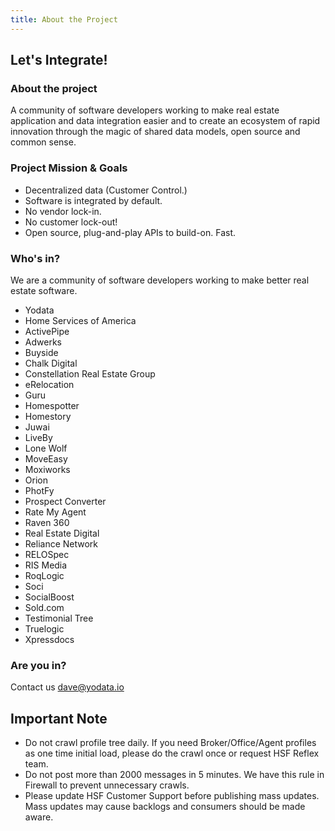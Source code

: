 ```yaml
---
title: About the Project
---
```


## Let's Integrate!

### About the project

A community of software developers working to make real estate
application and data integration easier and to create an ecosystem of
rapid innovation through the magic of shared data models, open source
and common sense.

### Project Mission & Goals

- Decentralized data (Customer Control.)
- Software is integrated by default.
- No vendor lock-in.
- No customer lock-out!
- Open source, plug-and-play APIs to build-on. Fast.

### Who's in?

We are a community of software developers working to make better real estate software.

- Yodata
- Home Services of America
- ActivePipe
- Adwerks
- Buyside
- Chalk Digital
- Constellation Real Estate Group
- eRelocation
- Guru
- Homespotter
- Homestory
- Juwai
- LiveBy
- Lone Wolf
- MoveEasy
- Moxiworks
- Orion
- PhotFy
- Prospect Converter
- Rate My Agent
- Raven 360
- Real Estate Digital
- Reliance Network
- RELOSpec
- RIS Media
- RoqLogic
- Soci
- SocialBoost
- Sold.com
- Testimonial Tree
- Truelogic
- Xpressdocs

### Are you in?

Contact us dave@yodata.io

## Important Note

- Do not crawl profile tree daily. If you need Broker/Office/Agent profiles as one time initial load, please do the crawl once or request HSF Reflex team.
- Do not post more than 2000 messages in 5 minutes. We have this rule in Firewall to prevent unnecessary crawls.
- Please update HSF Customer Support before publishing mass updates. Mass updates may cause backlogs and consumers should be made aware.

